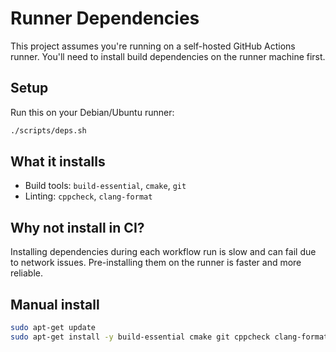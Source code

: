 # Runner Dependencies

This project assumes you're running on a self-hosted GitHub Actions runner. You'll need to install build dependencies on the runner machine first.

## Setup

Run this on your Debian/Ubuntu runner:

```bash
./scripts/deps.sh
```

## What it installs

- Build tools: `build-essential`, `cmake`, `git`
- Linting: `cppcheck`, `clang-format`

## Why not install in CI?

Installing dependencies during each workflow run is slow and can fail due to network issues. Pre-installing them on the runner is faster and more reliable.

## Manual install

```bash
sudo apt-get update
sudo apt-get install -y build-essential cmake git cppcheck clang-format
```